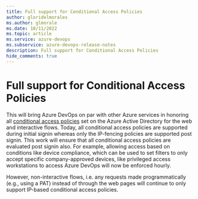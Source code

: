 ```yaml
---
title: Full support for Conditional Access Policies
author: gloridelmorales
ms.author: glmorale
ms.date: 10/11/2022
ms.topic: article
ms.service: azure-devops
ms.subservice: azure-devops-release-notes
description: Full support for Conditional Access Policies
hide_comments: true
---
```


# Full support for Conditional Access Policies

This will bring Azure DevOps on par with other Azure services in honoring all [conditional access policies](https://learn.microsoft.com/azure/active-directory/conditional-access/overview) set on the Azure Active Directory for the web and interactive flows. Today, all conditional access policies are supported during initial signin whereas only the IP-fencing policies are supported post signin. This work will ensure that all conditional access policies are evaluated post signin also. For example, allowing access based on conditions like device compliance, which can be used to set filters to only accept specific company-approved devices, like privileged access workstations to access Azure DevOps will now be enforced hourly.

However, non-interactive flows, i.e. any requests made programmatically (e.g., using a PAT) instead of through the web pages will continue to only support IP-based conditional access policies.
